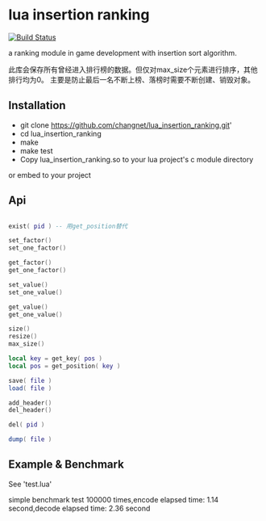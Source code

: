 lua insertion ranking
================
[![Build Status](https://travis-ci.org/changnet/lua_insertion_ranking.svg?branch=master)](https://travis-ci.org/changnet/lua_insertion_ranking)

 a ranking module in game development with insertion sort algorithm.

 此库会保存所有曾经进入排行榜的数据。但仅对max_size个元素进行排序，其他排行均为0。
 主要是防止最后一名不断上榜、落榜时需要不断创建、销毁对象。


Installation
------------

 * git clone https://github.com/changnet/lua_insertion_ranking.git'
 * cd lua_insertion_ranking
 * make
 * make test
 * Copy lua_insertion_ranking.so to your lua project's c module directory

or embed to your project

Api
-----

```lua

exist( pid ) -- 用get_position替代

set_factor()
set_one_factor()

get_factor()
get_one_factor()

set_value()
set_one_value()

get_value()
get_one_value()

size()
resize()
max_size()

local key = get_key( pos )
local pos = get_position( key )

save( file )
load( file )

add_header()
del_header()

del( pid )

dump( file )
```
Example & Benchmark
-------

See 'test.lua'   

simple benchmark test 100000 times,encode elapsed time: 1.14 second,decode elapsed time: 2.36 second

